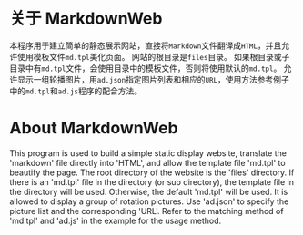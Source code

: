 # 关于 MarkdownWeb
本程序用于建立简单的静态展示网站，直接将`Markdown`文件翻译成`HTML`，并且允许使用模板文件`md.tpl`美化页面。
网站的根目录是`files`目录。
如果根目录或子目录中有`md.tpl`文件，会使用目录中的模板文件，否则将使用默认的`md.tpl`。
允许显示一组轮播图片，用`ad.json`指定图片列表和相应的`URL`，使用方法参考例子中的`md.tpl`和`ad.js`程序的配合方法。

# About MarkdownWeb
This program is used to build a simple static display website, translate the 'markdown' file directly into 'HTML', and allow the template file 'md.tpl' to beautify the page.
The root directory of the website is the 'files' directory.
If there is an 'md.tpl' file in the directory (or sub directory), the template file in the directory will be used. Otherwise, the default 'md.tpl' will be used.
It is allowed to display a group of rotation pictures. Use 'ad.json' to specify the picture list and the corresponding 'URL'. Refer to the matching method of 'md.tpl' and 'ad.js' in the example for the usage method.